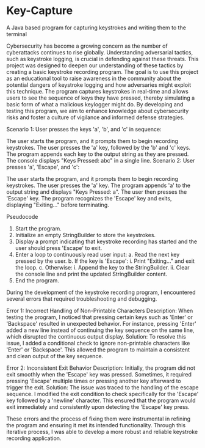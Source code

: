 # Key-Capture
A Java based program for capturing keystrokes and writing them to the terminal

Cybersecurity has become a growing concern as the number of cyberattacks continues to rise globally. Understanding adversarial tactics, such as keystroke logging, is crucial in defending against these threats. This project was designed to deepen our understanding of these tactics by creating a basic keystroke recording program. The goal is to use this project as an educational tool to raise awareness in the community about the potential dangers of keystroke logging and how adversaries might exploit this technique. The program captures keystrokes in real-time and allows users to see the sequence of keys they have pressed, thereby simulating a basic form of what a malicious keylogger might do. By developing and testing this program, we aim to enhance knowledge about cybersecurity risks and foster a culture of vigilance and informed defense strategies.



Scenario 1: User presses the keys 'a', 'b', and 'c' in sequence:

The user starts the program, and it prompts them to begin recording keystrokes.
The user presses the 'a' key, followed by the 'b' and 'c' keys.
The program appends each key to the output string as they are pressed.
The console displays "Keys Pressed: abc" in a single line.
Scenario 2: User presses 'a', 'Escape', and 'c':

The user starts the program, and it prompts them to begin recording keystrokes.
The user presses the 'a' key.
The program appends 'a' to the output string and displays "Keys Pressed: a".
The user then presses the 'Escape' key.
The program recognizes the 'Escape' key and exits, displaying "Exiting..." before terminating.



Pseudocode

1. Start the program.
2. Initialize an empty StringBuilder to store the keystrokes.
3. Display a prompt indicating that keystroke recording has started and the user should press 'Escape' to exit.
4. Enter a loop to continuously read user input:
   a. Read the next key pressed by the user.
   b. If the key is 'Escape':
      i. Print "Exiting..." and exit the loop.
   c. Otherwise:
      i. Append the key to the StringBuilder.
      ii. Clear the console line and print the updated StringBuilder content.
5. End the program.



During the development of the keystroke recording program, I encountered several errors that required troubleshooting and debugging.

Error 1: Incorrect Handling of Non-Printable Characters
Description: When testing the program, I noticed that pressing certain keys such as 'Enter' or 'Backspace' resulted in unexpected behavior. For instance, pressing 'Enter' added a new line instead of continuing the key sequence on the same line, which disrupted the continuous output display.
Solution: To resolve this issue, I added a conditional check to ignore non-printable characters like 'Enter' or 'Backspace'. This allowed the program to maintain a consistent and clean output of the key sequence.

Error 2: Inconsistent Exit Behavior
Description: Initially, the program did not exit smoothly when the 'Escape' key was pressed. Sometimes, it required pressing 'Escape' multiple times or pressing another key afterward to trigger the exit.
Solution: The issue was traced to the handling of the escape sequence. I modified the exit condition to check specifically for the 'Escape' key followed by a 'newline' character. This ensured that the program would exit immediately and consistently upon detecting the 'Escape' key press.

These errors and the process of fixing them were instrumental in refining the program and ensuring it met its intended functionality. Through this iterative process, I was able to develop a more robust and reliable keystroke recording application.

